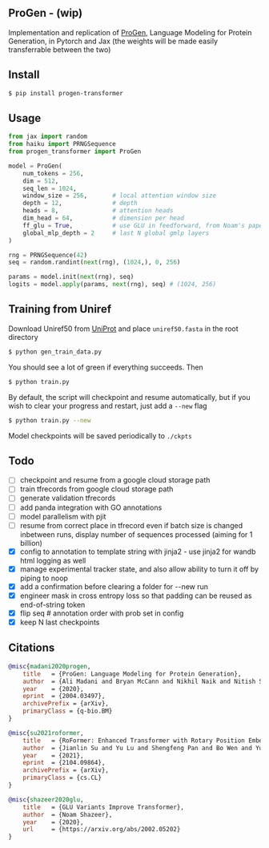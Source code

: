 ## ProGen - (wip)

Implementation and replication of <a href="https://arxiv.org/abs/2004.03497">ProGen</a>, Language Modeling for Protein Generation, in Pytorch and Jax (the weights will be made easily transferrable between the two)

## Install

```bash
$ pip install progen-transformer
```

## Usage

```python
from jax import random
from haiku import PRNGSequence
from progen_transformer import ProGen

model = ProGen(
    num_tokens = 256,
    dim = 512,
    seq_len = 1024,
    window_size = 256,       # local attention window size
    depth = 12,              # depth
    heads = 8,               # attention heads
    dim_head = 64,           # dimension per head
    ff_glu = True,           # use GLU in feedforward, from Noam's paper
    global_mlp_depth = 2     # last N global gmlp layers
)

rng = PRNGSequence(42)
seq = random.randint(next(rng), (1024,), 0, 256)

params = model.init(next(rng), seq)
logits = model.apply(params, next(rng), seq) # (1024, 256)
```

## Training from Uniref

Download Uniref50 from <a href="https://www.uniprot.org/downloads">UniProt</a> and place `uniref50.fasta` in the root directory

```bash
$ python gen_train_data.py
```

You should see a lot of green if everything succeeds. Then


```bash
$ python train.py
```

By default, the script will checkpoint and resume automatically, but if you wish to clear your progress and restart, just add a `--new` flag

```bash
$ python train.py --new
```

Model checkpoints will be saved periodically to `./ckpts`

## Todo

- [ ] checkpoint and resume from a google cloud storage path
- [ ] train tfrecords from google cloud storage path
- [ ] generate validation tfrecords
- [ ] add panda integration with GO annotations
- [ ] model parallelism with pjit
- [ ] resume from correct place in tfrecord even if batch size is changed inbetween runs, display number of sequences processed (aiming for 1 billion)
- [x] config to annotation to template string with jinja2 - use jinja2 for wandb html logging as well
- [x] manage experimental tracker state, and also allow ability to turn it off by piping to noop
- [x] add a confirmation before clearing a folder for --new run
- [x] engineer mask in cross entropy loss so that padding can be reused as end-of-string token
- [x] flip seq # annotation order with prob set in config
- [x] keep N last checkpoints

## Citations

```bibtex
@misc{madani2020progen,
    title   = {ProGen: Language Modeling for Protein Generation}, 
    author  = {Ali Madani and Bryan McCann and Nikhil Naik and Nitish Shirish Keskar and Namrata Anand and Raphael R. Eguchi and Po-Ssu Huang and Richard Socher},
    year    = {2020},
    eprint  = {2004.03497},
    archivePrefix = {arXiv},
    primaryClass = {q-bio.BM}
}
```

```bibtex
@misc{su2021roformer,
    title   = {RoFormer: Enhanced Transformer with Rotary Position Embedding},
    author  = {Jianlin Su and Yu Lu and Shengfeng Pan and Bo Wen and Yunfeng Liu},
    year    = {2021},
    eprint  = {2104.09864},
    archivePrefix = {arXiv},
    primaryClass = {cs.CL}
}
```

```bibtex
@misc{shazeer2020glu,
    title   = {GLU Variants Improve Transformer},
    author  = {Noam Shazeer},
    year    = {2020},
    url     = {https://arxiv.org/abs/2002.05202}
}
```
